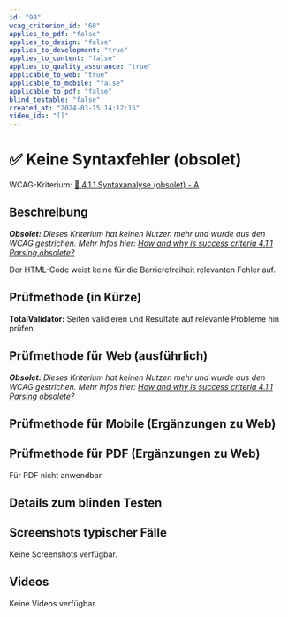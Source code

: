 ```yaml
---
id: "99"
wcag_criterion_id: "60"
applies_to_pdf: "false"
applies_to_design: "false"
applies_to_development: "true"
applies_to_content: "false"
applies_to_quality_assurance: "true"
applicable_to_web: "true"
applicable_to_mobile: "false"
applicable_to_pdf: "false"
blind_testable: "false"
created_at: "2024-03-15 14:12:15"
video_ids: "[]"
---
```


# ✅ Keine Syntaxfehler (obsolet)

WCAG-Kriterium: [📜 4.1.1 Syntaxanalyse (obsolet) - A](..)

## Beschreibung

_**Obsolet:** Dieses Kriterium hat keinen Nutzen mehr und wurde aus den WCAG gestrichen. Mehr Infos hier: [How and why is success criteria 4.1.1 Parsing obsolete?](https://www.w3.org/WAI/standards-guidelines/wcag/faq/#parsing411)_

Der HTML-Code weist keine für die Barrierefreiheit relevanten Fehler auf.

## Prüfmethode (in Kürze)

**TotalValidator:** Seiten validieren und Resultate auf relevante Probleme hin prüfen.

## Prüfmethode für Web (ausführlich)

_**Obsolet:** Dieses Kriterium hat keinen Nutzen mehr und wurde aus den WCAG gestrichen. Mehr Infos hier: [How and why is success criteria 4.1.1 Parsing obsolete?](https://www.w3.org/WAI/standards-guidelines/wcag/faq/#parsing411)_

## Prüfmethode für Mobile (Ergänzungen zu Web)



## Prüfmethode für PDF (Ergänzungen zu Web)

Für PDF nicht anwendbar.

## Details zum blinden Testen



## Screenshots typischer Fälle

Keine Screenshots verfügbar.

## Videos

Keine Videos verfügbar.
